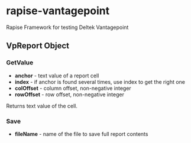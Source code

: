 # rapise-vantagepoint

Rapise Framework for testing Deltek Vantagepoint

## VpReport Object

### GetValue

- **anchor** - text value of a report cell
- **index** - if anchor is found several times, use index to get the right one
- **colOffset** - column offset, non-negative integer
- **rowOffset** - row offset, non-negative integer

Returns text value of the cell.

### Save

- **fileName** - name of the file to save full report contents
